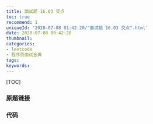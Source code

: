 ```yaml
---
title: 面试题 16.03 交点
toc: true
recommend: 1
uniqueId: '2020-07-08 01:42:20/"面试题 16.03 交点".html'
date: 2020-07-08 09:42:20
thumbnail:
categories:
- leetcode
- 程序员面试金典
tags:
keywords:
---
```


[TOC]

<!--more-->

### 原题链接



### 代码

```python

```

